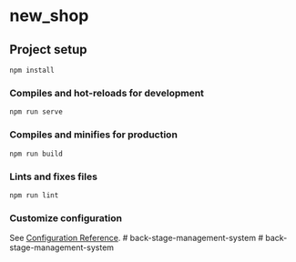 # new_shop

## Project setup
```
npm install
```

### Compiles and hot-reloads for development
```
npm run serve
```

### Compiles and minifies for production
```
npm run build
```

### Lints and fixes files
```
npm run lint
```

### Customize configuration
See [Configuration Reference](https://cli.vuejs.org/config/).
#   b a c k - s t a g e - m a n a g e m e n t - s y s t e m  
 #   b a c k - s t a g e - m a n a g e m e n t - s y s t e m  
 